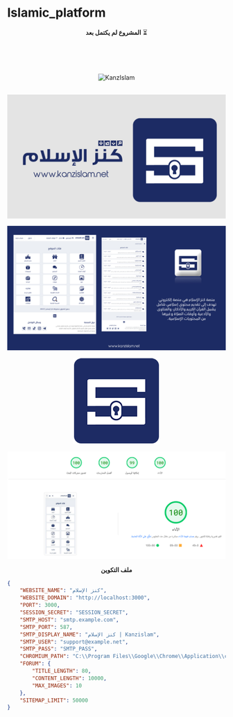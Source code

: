 # Islamic_platform


<div align="center">

**المشروع لم يكتمل بعد** ⏳

</div>

<br>
<br>
<br>


<div align="center">

<img align="center" src = "https://komarev.com/ghpvc/?username=rn0x-Kanzislam&label=REPOSITORY+VIEWS&style=for-the-badge" alt ="KanzIslam"> <br><br>

![Kanzislam](./README/kanz-logo.jpg)

![Kanzislam](./README/kanz-website.jpg)

![Kanzislam](./README/kanz-200px.png)

![Kanzislam](./README/pagespeed.png)

</div>


<div align="center">

**ملف التكوين**

</div>

```json
{
    "WEBSITE_NAME": "كنز الإسلام",
    "WEBSITE_DOMAIN": "http://localhost:3000",
    "PORT": 3000,
    "SESSION_SECRET": "SESSION_SECRET",
    "SMTP_HOST": "smtp.example.com",
    "SMTP_PORT": 587,
    "SMTP_DISPLAY_NAME": "كنز الإسلام | Kanzislam",
    "SMTP_USER": "support@example.net",
    "SMTP_PASS": "SMTP_PASS",
    "CHROMIUM_PATH": "C:\\Program Files\\Google\\Chrome\\Application\\chrome.exe",
    "FORUM": {
        "TITLE_LENGTH": 80,
        "CONTENT_LENGTH": 10000,
        "MAX_IMAGES": 10
    },
    "SITEMAP_LIMIT": 50000
}
```